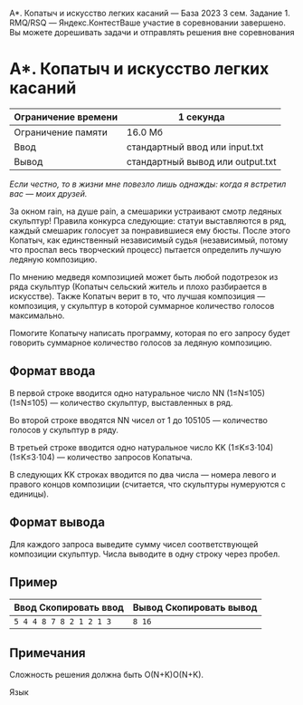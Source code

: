 A\*. Копатыч и искусство легких касаний — База 2023 3 сем. Задание 1. RMQ/RSQ — Яндекс.КонтестВаше участие в соревновании завершено. Вы можете дорешивать задачи и отправлять решения вне соревнования

# A\*. Копатыч и искусство легких касаний

| Ограничение времени | 1 секунда |
| --- | --- |
| Ограничение памяти | 16.0 Мб |
| Ввод | стандартный ввод или input.txt |
| Вывод | стандартный вывод или output.txt |

*Если честно, то в жизни мне повезло лишь однажды: когда я встретил вас — моих друзей.*

За окном rain, на душе pain, а смешарики устраивают смотр ледяных скульптур! Правила конкурса следующие: статуи выставляются в ряд, каждый смешарик голосует за понравившиеся ему бюсты. После этого Копатыч, как единственный независимый судья (независимый, потому что проспал весь творческий процесс) пытается определить лучшую ледяную композицию.

По мнению медведя композицией может быть любой подотрезок из ряда скульптур (Копатыч сельский житель и плохо разбирается в искусстве). Также Копатыч верит в то, что лучшая композиция — композиция, у скульптур в которой суммарное количество голосов максимально.

Помогите Копатычу написать программу, которая по его запросу будет говорить суммарное количество голосов за ледяную композицию.

## Формат ввода

В первой строке вводится одно натуральное число NN (1≤N≤105)(1≤N≤105) — количество скульптур, выставленных в ряд.

Во второй строке вводятся NN чисел от 1 до 105105 — количество голосов у скульптур в ряду.

В третьей строке вводится одно натуральное число KK (1≤K≤3⋅104)(1≤K≤3⋅104) — количество запросов Копатыча.

В следующих KK строках вводится по два числа — номера левого и правого концов композиции (считается, что скульптуры нумеруются с единицы).

## Формат вывода

Для каждого запроса выведите сумму чисел соответствующей композиции скульптур. Числа выводите в одну строку через пробел.

## Пример

| Ввод Скопировать ввод | Вывод Скопировать вывод |
| --- | --- |
| `5 4 4 8 7 8 2 1 2 1 3 ` | `8 16  ` |

## Примечания

Сложность решения должна быть O(N+K)O(N+K).

Язык
